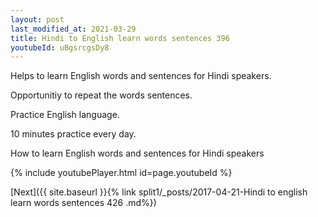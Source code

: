 ```yaml
---
layout: post
last_modified_at: 2021-03-29
title: Hindi to English learn words sentences 396 
youtubeId: uBgsrcgsDy8
---
```

 
 
Helps to learn English words and sentences for Hindi speakers.

Opportunitiy to repeat the words sentences. 

Practice English language. 
 
10 minutes practice every day. 
 
How to learn English words and sentences for Hindi speakers 
 
{% include youtubePlayer.html id=page.youtubeId %}
 
 
[Next]({{ site.baseurl }}{% link  split1/_posts/2017-04-21-Hindi to english learn words sentences 426 .md%})
 
